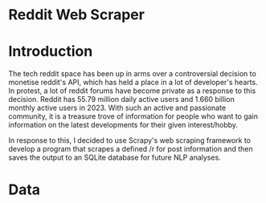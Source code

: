 # Reddit Web Scraper 

# Introduction 

The tech reddit space has been up in arms over a controversial decision to monetise reddit's API, which has held a place in a lot of developer's hearts. In protest, a lot of reddit forums have become private as a response to this decision. Reddit has 55.79 million daily active users and 1.660 billion monthly active users in 2023. With such an active and passionate community, it is a treasure trove of information for people who want to gain information on the latest developments for their given interest/hobby. 

In response to this, I decided to use Scrapy's web scraping framework to develop a program that scrapes a defined /r for post information and then saves the output to an SQLite database for future NLP analyses. 

# Data
